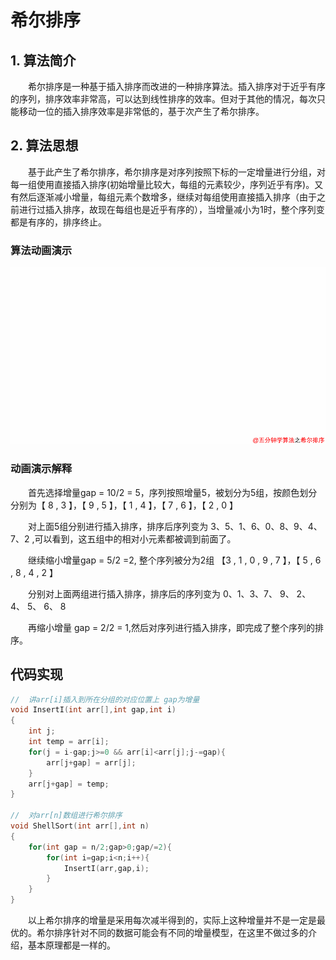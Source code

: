 # 希尔排序

## 1. 算法简介

&emsp;&emsp;希尔排序是一种基于插入排序而改进的一种排序算法。插入排序对于近乎有序的序列，排序效率非常高，可以达到线性排序的效率。但对于其他的情况，每次只能移动一位的插入排序效率是非常低的，基于次产生了希尔排序。

## 2. 算法思想

&emsp;&emsp;基于此产生了希尔排序，希尔排序是对序列按照下标的一定增量进行分组，对每一组使用直接插入排序(初始增量比较大，每组的元素较少，序列近乎有序)。又有然后逐渐减小增量，每组元素个数增多，继续对每组使用直接插入排序（由于之前进行过插入排序，故现在每组也是近乎有序的），当增量减小为1时，整个序列变都是有序的，排序终止。



### 算法动画演示

![alt 动画](../Picture/1940317-0f04f8b6aec097bb.gif)

### 动画演示解释

&emsp;&emsp;首先选择增量gap = 10/2 = 5，序列按照增量5，被划分为5组，按颜色划分分别为【 8 , 3 】，【 9 , 5 】，【 1 , 4 】，【 7 , 6 】，【 2 , 0 】

&emsp;&emsp;对上面5组分别进行插入排序，排序后序列变为  3、5、1、6、0、8、9、4、7、2 ,可以看到，这五组中的相对小元素都被调到前面了。

&emsp;&emsp;继续缩小增量gap = 5/2 =2, 整个序列被分为2组  【3 , 1 , 0 , 9 , 7  】，【 5 , 6 , 8 , 4 , 2  】

&emsp;&emsp;分别对上面两组进行插入排序，排序后的序列变为 0、1、3、7、 9、 2、 4、 5、 6、 8

&emsp;&emsp;再缩小增量 gap = 2/2 = 1,然后对序列进行插入排序，即完成了整个序列的排序。

## 代码实现

```c
//  讲arr[i]插入到所在分组的对应位置上 gap为增量
void InsertI(int arr[],int gap,int i)
{
    int j;
    int temp = arr[i];
    for(j = i-gap;j>=0 && arr[i]<arr[j];j-=gap){
        arr[j+gap] = arr[j];
    }
    arr[j+gap] = temp;
}

//  对arr[n]数组进行希尔排序
void ShellSort(int arr[],int n)
{
    for(int gap = n/2;gap>0;gap/=2){
        for(int i=gap;i<n;i++){
            InsertI(arr,gap,i);
        }
    }
}
```

&emsp;&emsp;以上希尔排序的增量是采用每次减半得到的，实际上这种增量并不是一定是最优的。希尔排序针对不同的数据可能会有不同的增量模型，在这里不做过多的介绍，基本原理都是一样的。